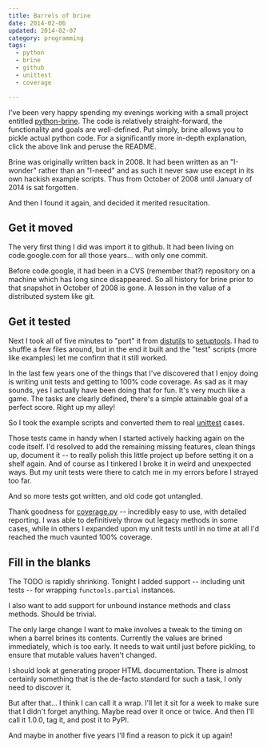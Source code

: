 ```yaml
---
title: Barrels of brine
date: 2014-02-06
updated: 2014-02-07
category: programming
tags:
  - python
  - brine
  - github
  - unittest
  - coverage

---
```


I've been very happy spending my evenings working with a small project
entitled [python-brine]. The code is relatively straight-forward, the
functionality and goals are well-defined. Put simply, brine allows you
to pickle actual python code. For a significantly more in-depth
explanation, click the above link and peruse the README.

[python-brine]: https://github.com/obriencj/python-brine "Advanced function pickling for Python"

[readme]: https://github.com/obriencj/python-brine#overview-of-python-brine "Overview of python-brine"

<!-- more -->

Brine was originally written back in 2008. It had been written as an
"I-wonder" rather than an "I-need" and as such it never saw use except
in its own hackish example scripts. Thus from October of 2008 until
January of 2014 is sat forgotten.

And then I found it again, and decided it merited resucitation.


## Get it moved

The very first thing I did was import it to github. It had been living
on code.google.com for all those years... with only one commit.

Before code.google, it had been in a CVS (remember that?) repository
on a machine which has long since disappeared. So all history for
brine prior to that snapshot in October of 2008 is gone. A lesson in
the value of a distributed system like git.


## Get it tested

Next I took all of five minutes to "port" it from [distutils] to
[setuptools]. I had to shuffle a few files around, but in the end it
built and the "test" scripts (more like examples) let me confirm that
it still worked.

In the last few years one of the things that I've discovered that I
enjoy doing is writing unit tests and getting to 100% code coverage.
As sad as it may sounds, yes I actually have been doing that for
fun. It's very much like a game. The tasks are clearly defined,
there's a simple attainable goal of a perfect score. Right up my
alley!

So I took the example scripts and converted them to real [unittest]
cases.

Those tests came in handy when I started actively hacking again on the
code itself. I'd resolved to add the remaining missing features, clean
things up, document it -- to really polish this little project up
before setting it on a shelf again. And of course as I tinkered I
broke it in weird and unexpected ways. But my unit tests were there to
catch me in my errors before I strayed too far.

And so more tests got written, and old code got untangled.

Thank goodness for [coverage.py] -- incredibly easy to use, with
detailed reporting. I was able to definitively throw out legacy
methods in some cases, while in others I expanded upon my unit tests
until in no time at all I'd reached the much vaunted 100% coverage.

[distutils]: http://docs.python.org/2/distutils/

[setuptools]: http://pythonhosted.org/setuptools/

[unittest]: http://docs.python.org/2/library/unittest.html "unittest &mdash; Unit testing framework"

[coverage.py]: http://nedbatchelder.com/code/coverage/


## Fill in the blanks

The TODO is rapidly shrinking. Tonight I added support -- including
unit tests -- for wrapping `functools.partial` instances.

I also want to add support for unbound instance methods and class
methods. Should be trivial.

The only large change I want to make involves a tweak to the timing on
when a barrel brines its contents. Currently the values are brined
immediately, which is too early. It needs to wait until just before
pickling, to ensure that mutable values haven't changed.

I should look at generating proper HTML documentation. There is almost
certainly something that is the de-facto standard for such a task, I
only need to discover it.

But after that... I think I can call it a wrap. I'll let it sit for a
week to make sure that I didn't forget anything. Maybe read over it
once or twice. And then I'll call it 1.0.0, tag it, and post it to
PyPI.

And maybe in another five years I'll find a reason to pick it up
again!
